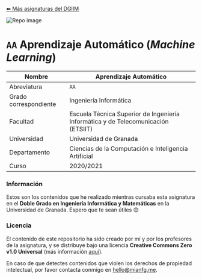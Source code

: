 [⬅ Más asignaturas del DGIIM](https://github.com/mianfg-DGIIM)

![Repo image](https://repository-images.githubusercontent.com/469355331/4277d3c4-55dc-4624-92e8-a6344f849ec3)

# `AA` Aprendizaje Automático (_Machine Learning_)

| Nombre                | Aprendizaje Automático                                       |
| --------------------- | ------------------------------------------------------------ |
| Abreviatura           | `AA`                                                         |
| Grado correspondiente | Ingeniería Informática                                       |
| Facultad              | Escuela Técnica Superior de Ingeniería Informática y de Telecomunicación (ETSIIT)  |
| Universidad           | Universidad de Granada                                       |
| Departamento          | Ciencias de la Computación e Inteligencia Artificial         |
| Curso                 | 2020/2021                                                    |

### Información

Estos son los contenidos que he realizado mientras cursaba esta asignatura en el **Doble Grado en Ingeniería Informática y Matemáticas** en la Universidad de Granada. Espero que te sean útiles 😊

### Licencia

El contenido de este repositorio ha sido creado por mí y por los profesores de la asignatura, y se distribuye bajo una licencia **Creative Commons Zero v1.0 Universal** (más información [aquí](./LICENSE)).

En caso de que detectes contenidos que violen los derechos de propiedad intelectual, por favor contacta conmigo en [hello@mianfg.me](mailto:hello@mianfg.me).
